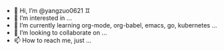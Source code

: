 - 👋 Hi, I’m @yangzuo0621 :gemini:
- 👀 I’m interested in ...
- 🌱 I’m currently learning org-mode, org-babel, emacs, go, kubernetes ...
- 💞️ I’m looking to collaborate on ...
- 📫 How to reach me, just ...
<!---
yangzuo0621/yangzuo0621 is a ✨ special ✨ repository because its `README.md` (this file) appears on your GitHub profile.
You can click the Preview link to take a look at your changes.
--->
